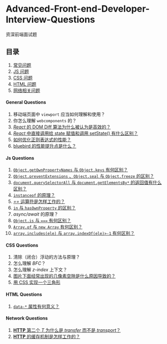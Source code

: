 # Advanced-Front-end-Developer-Interview-Questions

资深前端面试题

## 目录

 1. [常见问题](#general-questions) 
 1. [JS 问题](#js-questions) 
 1. [CSS 问题](#css-questions)
 1. [HTML 问题](#html-questions)
 1. [网络相关问题](#network-questions)

#### General Questions
 
 1. 移动端页面中 `viewport` 应当如何理解和使用？
 1. 你怎么理解 `webcomponents` 的？
 1. [_React_ 的 DOM Diff 算法为什么被认为是高效的？](http://www.jianshu.com/p/a2cc22779ec8)
 1. [_React_ 中直接调用给 state 赋值和调用 setState() 有什么区别？](https://medium.com/react-ecosystem/how-to-handle-state-in-react-6f2d3cd73a0c)
 1. [如何优化正则表达式的性能？](https://site-reliability.org/regular-expression-regex-performance-the-fundamental-guide-3d39e6af33af)
 1. [bluebird 的性能提升点是什么？](http://programmers.stackexchange.com/questions/278778/why-are-native-es6-promises-slower-and-more-memory-intensive-than-bluebird?answertab=votes#answer-279003)

#### Js Questions

 1. [`Object.getOwnPropertyNames` 与 `Object.keys` 有何区别？](http://jsbin.com/mibayi/5/edit?js,output)
 1. [`Object.preventExtensions` 、`Object.seal` 与 `Object.freeze` 的区别？](https://jsbin.com/kamowo/6/edit?js,output)
 1. [`document.querySelectorAll` 与 `document.getElementsBy*` 的返回值有什么区别？](https://jsbin.com/vetiley/edit?js,output)
 1. [`instanceof` 的原理？](http://jsbin.com/puxiyib/edit?html,js,console)
 1. [_==_ 运算符是怎样工作的？](http://yanni4night.com/2014/08/29/principle-==/)
 1. [`in` 与 `hasOwnProperty` 的区别？](http://jsbin.com/mumoho/edit?js,console)
 1. _async/await_ 的原理？
 1. [`Object.is` 与 `===` 有何区别？](https://jsbin.com/fesesi/1/edit?js,output)
 1. [`Array.of` 与 `new Array` 有何区别？](https://jsbin.com/qababa/8/edit?js,output)
 1. [`array.includes(ele)` 与 `array.indexOf(ele)>-1` 有何区别？](https://jsbin.com/duviqup/6/edit?js,output)

#### CSS Questions

 1. 清除（闭合）浮动的方法与原理？
 1. 怎么理解 _BFC_？
 1. 怎么理解 _z-index_ 上下文？
 1. [图片下面经常出现的几像素空隙是什么原因导致的？](http://jsbin.com/vociri/1/edit?html,css,js,output)
 1. [用 CSS 实现一个三角形](http://jsbin.com/qewiyaz/1/edit?html,css,output)

#### HTML Questions

 1. [`data-*` 属性有何意义？](https://developer.mozilla.org/en-US/docs/Web/API/HTMLElement/dataset)

#### Network Questions

 1. [__HTTP__ 第二个 _T_ 为什么是 _transfer_ 而不是 _transport_？](http://www.restpatterns.org/Articles/Why_HTTP_Isn't_A_Transport_Protocol)
 1. [__HTTP__ 的缓存机制是怎样工作的？](http://toutiao.com/i6263607838380130817/?iid=3816244648&app=news_article) 
